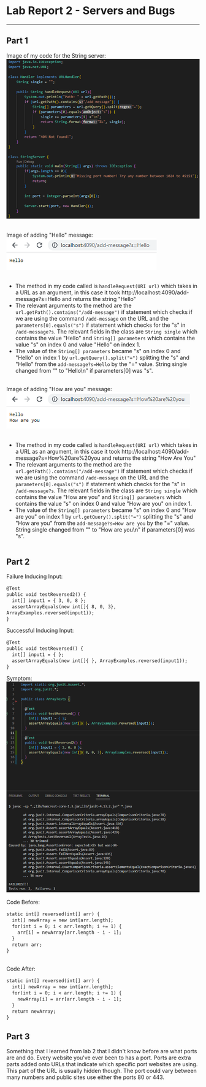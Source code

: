 # Lab Report 2 - Servers and Bugs
---
## Part 1

Image of my code for the String server:
![StringServerCode](StringServerCode.png) <br/><br/>

Image of adding "Hello" message: <br>
![HelloMsg](HelloMsg.png) <br/><br/>

- The method in my code called is `handleRequest(URI url)` which takes in a URL as an argument, in this case it took http://localhost:4090/add-message?s=Hello and returns the string "Hello"
- The relevant arguments to the method are the `url.getPath().contains("/add-message")` if statement which checks if we are using the command `/add-message` on the URL and the `parameters[0].equals("s")` if statement which checks for the "s" in `/add-message?s`. The relevant fields in the class are `String single` which contains the value "Hello" and `String[] parameters` which contains the value "s" on index 0 and value "Hello" on index 1.
- The value of the `String[] parameters` became "s" on index 0  and "Hello" on index 1 by `url.getQuery().split("=")` splitting the "s" and "Hello" from the `add-message?s=Hello` by the "=" value. String single changed from "" to "Hello\n" if parameters[0] was "s". <br/><br/>

Image of adding "How are you" message: <br>
![HowAreYouMsg](HowAreYouMsg.png) <br/><br/>

- The method in my code called is `handleRequest(URI url)` which takes in a URL as an argument, in this case it took http://localhost:4090/add-message?s=How%20are%20you and returns the string "How Are You"
- The relevant arguments to the method are the `url.getPath().contains("/add-message")` if statement which checks if we are using the command `/add-message` on the URL and the `parameters[0].equals("s")` if statement which checks for the "s" in `/add-message?s`. The relevant fields in the class are `String single` which contains the value "How are you" and `String[] parameters` which contains the value "s" on index 0 and value "How are you" on index 1.
- The value of the `String[] parameters` became "s" on index 0  and "How are you" on index 1 by `url.getQuery().split("=")` splitting the "s" and "How are you" from the `add-message?s=How are you` by the "=" value. String single changed from "" to "How are you\n" if parameters[0] was "s". <br/><br/>

## Part 2

Failure Inducing Input: <br>
```
@Test 
public void testReversed2() { 
  int[] input1 = { 3, 0, 8 }; 
  assertArrayEquals(new int[]{ 8, 0, 3}, ArrayExamples.reversed(input1)); 
}   
 ```

Successful Inducing Input:
```
@Test
public void testReversed() {
  int[] input1 = { };
  assertArrayEquals(new int[]{ }, ArrayExamples.reversed(input1));
} 
 ```
Symptom: <br/>
![Symptom](Symptom.png) <br/>

Code Before:
```
static int[] reversed(int[] arr) {
  int[] newArray = new int[arr.length];
  for(int i = 0; i < arr.length; i += 1) {
    arr[i] = newArray[arr.length - i - 1];
  }
  return arr;
}
```
<br/>
Code After:

```
static int[] reversed(int[] arr) {
  int[] newArray = new int[arr.length];
  for(int i = 0; i < arr.length; i += 1) {
    newArray[i] = arr[arr.length - i - 1];
  }
  return newArray;
}
```


## Part 3

Something that I learned from lab 2 that I didn't know before are what ports are and do. Every website you've ever been to has a port. Ports are extra parts added onto URLs that indicate which specific port websites are using. This part of the URL is usually hidden though. The port could vary between many numbers and public sites use either the ports 80 or 443.
